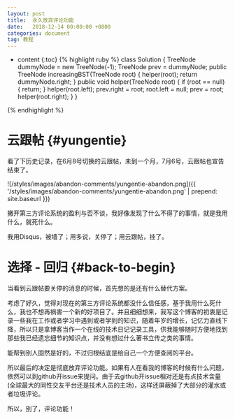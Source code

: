 ```yaml
---
layout: post
title:  永久放弃评论功能
date:   2018-12-14 00:00:00 +0800
categories: document
tag: 教程
---
```


* content
{:toc}
{% highlight ruby %}
class Solution {
    TreeNode dummyNode = new TreeNode(-1);
    TreeNode prev = dummyNode;
    public TreeNode increasingBST(TreeNode root) {
        helper(root);
        return dummyNode.right;
    }
    public void helper(TreeNode root) {
        if (root == null) {
            return;
        }
        helper(root.left);
        prev.right = root;
        root.left = null;
        prev = root;
        helper(root.right);
    }
}

{% endhighlight %}


云跟帖			{#yungentie}
====================================

看了下历史记录，在6月8号切换的云跟帖，未到一个月，7月6号，云跟帖也宣告结束了。

![/styles/images/abandon-comments/yungentie-abandon.png]({{ '/styles/images/abandon-comments/yungentie-abandon.png' | prepend: site.baseurl  }})

撇开第三方评论系统的盈利与否不谈，我好像发现了什么不得了的事情，就是我用什么，就死什么。

我用Disqus，被墙了；用多说，关停了；用云跟帖，挂了。




选择 - 回归			{#back-to-begin}
====================================

当看到云跟帖要关停的消息的时候，首先想的是还有什么替代方案。

考虑了好久，觉得对现在的第三方评论系统都没什么信任感，基于我用什么死什么，我也不想再祸害一个新的好项目了。并且细细想来，我写这个博客的初衷是记录一些我在工作或者学习中遇到或者学到的知识，随着年岁的增长，记忆力直线下降，所以只是拿博客当作一个在线的技术日记记录工具，供我能够随时方便地找到那些我已经遗忘细节的知识点，并没有想过什么著书立传之类的事情。

能帮到别人固然是好的，不过归根结底是给自己一个方便查阅的平台。

所以最后的决定是彻底放弃评论功能。如果有人在看我的博客的时候有什么问题，依然可以到github开issue来提问。由于去github开issue相对还是有点技术含量(全球最大的同性交友平台还是技术人员的主场)，这样还屏蔽掉了大部分的灌水或者垃圾评论。

所以，别了，评论功能！